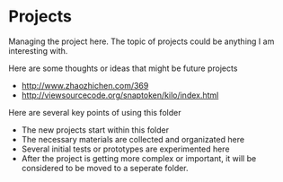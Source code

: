 # Projects

Managing the project here. The topic of projects could be anything I am interesting with.

Here are some thoughts or ideas that might be future projects
- http://www.zhaozhichen.com/369
- http://viewsourcecode.org/snaptoken/kilo/index.html

Here are several key points of using this folder
- The new projects start within this folder
- The necessary materials are collected and organizated here
- Several initial tests or prototypes are experimented here
- After the project is getting more complex or important, it will be considered to be moved to a seperate folder.
